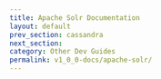 ```yaml
---
title: Apache Solr Documentation
layout: default
prev_section: cassandra
next_section:
category: Other Dev Guides
permalink: v1_0_0-docs/apache-solr/
---
```

